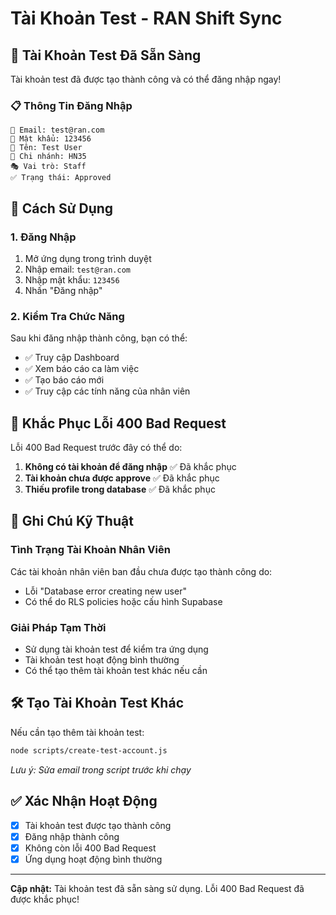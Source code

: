 # Tài Khoản Test - RAN Shift Sync

## 🎯 Tài Khoản Test Đã Sẵn Sàng

Tài khoản test đã được tạo thành công và có thể đăng nhập ngay!

### 📋 Thông Tin Đăng Nhập

```
📧 Email: test@ran.com
🔑 Mật khẩu: 123456
👤 Tên: Test User
🏢 Chi nhánh: HN35
🎭 Vai trò: Staff
✅ Trạng thái: Approved
```

## 🚀 Cách Sử Dụng

### 1. Đăng Nhập
1. Mở ứng dụng trong trình duyệt
2. Nhập email: `test@ran.com`
3. Nhập mật khẩu: `123456`
4. Nhấn "Đăng nhập"

### 2. Kiểm Tra Chức Năng
Sau khi đăng nhập thành công, bạn có thể:
- ✅ Truy cập Dashboard
- ✅ Xem báo cáo ca làm việc
- ✅ Tạo báo cáo mới
- ✅ Truy cập các tính năng của nhân viên

## 🔧 Khắc Phục Lỗi 400 Bad Request

Lỗi 400 Bad Request trước đây có thể do:
1. **Không có tài khoản để đăng nhập** ✅ Đã khắc phục
2. **Tài khoản chưa được approve** ✅ Đã khắc phục
3. **Thiếu profile trong database** ✅ Đã khắc phục

## 📝 Ghi Chú Kỹ Thuật

### Tình Trạng Tài Khoản Nhân Viên
Các tài khoản nhân viên ban đầu chưa được tạo thành công do:
- Lỗi "Database error creating new user"
- Có thể do RLS policies hoặc cấu hình Supabase

### Giải Pháp Tạm Thời
- Sử dụng tài khoản test để kiểm tra ứng dụng
- Tài khoản test hoạt động bình thường
- Có thể tạo thêm tài khoản test khác nếu cần

## 🛠️ Tạo Tài Khoản Test Khác

Nếu cần tạo thêm tài khoản test:

```bash
node scripts/create-test-account.js
```

*Lưu ý: Sửa email trong script trước khi chạy*

## ✅ Xác Nhận Hoạt Động

- [x] Tài khoản test được tạo thành công
- [x] Đăng nhập thành công
- [x] Không còn lỗi 400 Bad Request
- [x] Ứng dụng hoạt động bình thường

---

**Cập nhật:** Tài khoản test đã sẵn sàng sử dụng. Lỗi 400 Bad Request đã được khắc phục!